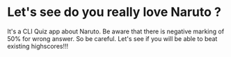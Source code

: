 # Let's see do you really love Naruto ?

It's a CLI Quiz app about Naruto. Be aware that there is negative marking of 50% for wrong answer. So be careful. Let's see if you will be able to beat existing highscores!!!

